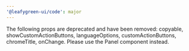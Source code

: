 ```yaml
---
'@leafygreen-ui/code': major
---
```


The following props are deprecated and have been removed: copyable, showCustomActionButtons, languageOptions, customActionButtons, chromeTitle, onChange. Please use the Panel component instead.
